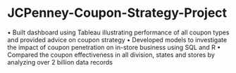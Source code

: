 # JCPenney-Coupon-Strategy-Project
• Built dashboard using Tableau illustrating performance of all coupon types and provided advice on coupon strategy • Developed models to investigate the impact of coupon penetration on in-store business using SQL and R • Compared the coupon effectiveness in all division, states and stores by analyzing over 2 billion data records
